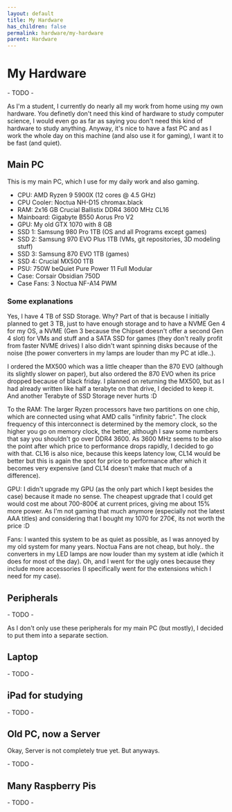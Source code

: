 ```yaml
---
layout: default
title: My Hardware
has_children: false
permalink: hardware/my-hardware
parent: Hardware
---
```


# My Hardware

\- TODO -

As I'm a student, I currently do nearly all my work from home using my own hardware.
You definetly don't need this kind of hardware to study computer science, I would even go as far as saying you don't need this kind of hardware to study anything.
Anyway, it's nice to have a fast PC and as I work the whole day on this machine (and also use it for gaming), I want it to be fast (and quiet).

## Main PC

This is my main PC, which I use for my daily work and also gaming.

- CPU: AMD Ryzen 9 5900X (12 cores @ 4.5 GHz)
- CPU Cooler: Noctua NH-D15 chromax.black
- RAM: 2x16 GB Crucial Ballistix DDR4 3600 MHz CL16
- Mainboard: Gigabyte B550 Aorus Pro V2
- GPU: My old GTX 1070 with 8 GB
- SSD 1: Samsung 980 Pro 1TB (OS and all Programs except games)
- SSD 2: Samsung 970 EVO Plus 1TB (VMs, git repositories, 3D modeling stuff)
- SSD 3: Samsung 870 EVO 1TB (games)
- SSD 4: Crucial MX500 1TB
- PSU: 750W beQuiet Pure Power 11 Full Modular
- Case: Corsair Obsidian 750D
- Case Fans: 3 Noctua NF-A14 PWM

### Some explanations

Yes, I have 4 TB of SSD Storage.
Why? Part of that is because I initially planned to get 3 TB, just to have enough storage and to have a NVME Gen 4 for my OS, a NVME (Gen 3 because the Chipset doesn't offer a second Gen 4 slot) for VMs and stuff and a SATA SSD for games (they don't really profit from faster NVME drives)
I also didn't want spinning disks because of the noise (the power converters in my lamps are louder than my PC at idle..).

I ordered the MX500 which was a little cheaper than the 870 EVO (although its slightly slower on paper), but also ordered the 870 EVO when its price dropped because of black friday.
I planned on returning the MX500, but as I had already written like half a terabyte on that drive, I decided to keep it.
And another Terabyte of SSD Storage never hurts :D

To the RAM:
The larger Ryzen processors have two partitions on one chip, which are connected using what AMD calls "infinity fabric".
The clock frequency of this interconnect is determined by the memory clock, so the higher you go on memory clock, the better, although I saw some numbers that say you shouldn't go over DDR4 3600.
As 3600 MHz seems to be also the point after which price to performance drops rapidly, I decided to go with that.
CL16 is also nice, because this keeps latency low, CL14 would be better but this is again the spot for price to performance after which it becomes very expensive (and CL14 doesn't make that much of a difference).

GPU:
I didn't upgrade my GPU (as the only part which I kept besides the case) because it made no sense.
The cheapest upgrade that I could get would cost me about 700-800€ at current prices, giving me about 15% more power.
As I'm not gaming that much anymore (especially not the latest AAA titles) and considering that I bought my 1070 for 270€, its not worth the price :D

Fans:
I wanted this system to be as quiet as possible, as I was annoyed by my old system for many years.
Noctua Fans are not cheap, but holy.. the converters in my LED lamps are now louder than my system at idle (which it does for most of the day).
Oh, and I went for the ugly ones because they include more accessories (I specifically went for the extensions which I need for my case).

## Peripherals

\- TODO -

As I don't only use these peripherals for my main PC (but mostly), I decided to put them into a separate section.

## Laptop

\- TODO -

## iPad for studying

\- TODO -

## Old PC, now a Server

Okay, Server is not completely true yet. But anyways.

\- TODO -

## Many Raspberry Pis

\- TODO -
